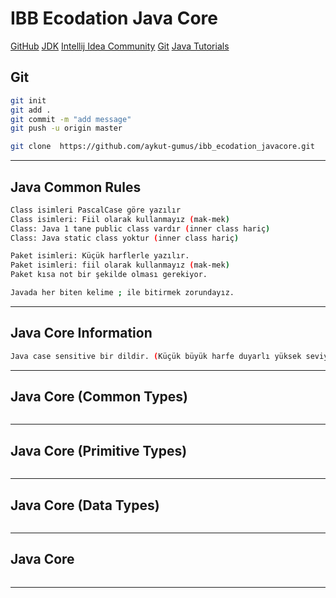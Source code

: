  # IBB Ecodation Java Core
 [GitHub](https://github.com/aykut-gumus/ibb_ecodation_javacore.git)
 [JDK](https://www.oracle.com/tr/java/technologies/downloads/#jdk23-windows)
 [Intellij Idea Community](https://www.jetbrains.com/idea/download/?section=windows)
 [Git](https://git-scm.com/downloads/win)
 [Java Tutorials](https://www.w3schools.com/java/)
 

## Git
```sh
git init
git add .
git commit -m "add message"
git push -u origin master

git clone  https://github.com/aykut-gumus/ibb_ecodation_javacore.git
```
---

## Java Common Rules
```sh
Class isimleri PascalCase göre yazılır
Class isimleri: Fiil olarak kullanmayız (mak-mek)
Class: Java 1 tane public class vardır (inner class hariç)
Class: Java static class yoktur (inner class hariç)

Paket isimleri: Küçük harflerle yazılır.
Paket isimleri: fiil olarak kullanmayız (mak-mek)
Paket kısa not bir şekilde olması gerekiyor.

Javada her biten kelime ; ile bitirmek zorundayız.
```
---

## Java Core Information
```sh
Java case sensitive bir dildir. (Küçük büyük harfe duyarlı yüksek seviyede bir dildir.)
```
---

## Java Core (Common Types)
```sh

```
---

## Java Core (Primitive Types)
```sh

```
---

## Java Core (Data Types)
```sh

```
---

## Java Core 
```sh

```
---
